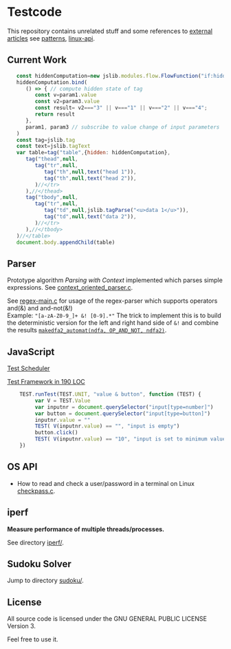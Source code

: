Testcode
========

This repository contains unrelated stuff and some references to [external articles](reading-list) see [patterns](reading-list/patterns.md), [linux-api](reading-list/linux-api.md).

Current Work
------------
```javascript
   const hiddenComputation=new jslib.modules.flow.FlowFunction("if:hidden")
   hiddenComputation.bind(
      () => { // compute hidden state of tag
         const v=param1.value
         const v2=param3.value
         const result= v2==="3" || v==="1" || v==="2" || v==="4";
         return result
      },
      param1, param3 // subscribe to value change of input parameters
   )
   const tag=jslib.tag
   const text=jslib.tagText
   var table=tag("table",{hidden: hiddenComputation},
      tag("thead",null,
         tag("tr",null,
            tag("th",null,text("head 1")),
            tag("th",null,text("head 2")),
         )//</tr>
      ),//</thead>
      tag("tbody",null,
         tag("tr",null,
            tag("td",null,jslib.tagParse("<u>data 1</u>")),
            tag("td",null,text("data 2")),
         )//</tr>
      ),//</tbody>
   )//</table>
   document.body.appendChild(table)
```   
Parser
------
Prototype algorithm _Parsing with Context_ implemented
which parses simple expressions.
See [context_oriented_parser.c](parser/context_oriented_parser.c).

See [regex-main.c](parser/automat/main.c) for usage of the regex-parser which supports operators and(&) and and-not(&!)
<br> Example: `"[a-zA-Z0-9_]+ &! [0-9].*"` The trick to implement this
is to build the deterministic version for the left and right hand side of `&!` and combine the results
[`makedfa2_automat(ndfa, OP_AND_NOT, ndfa2)`](parser/automat/automat.c#L2913).

JavaScript 
----------
[Test Scheduler](https://htmlpreview.github.io/?https://github.com/je-so/testcode/blob/master/html/syncrun.html)

[Test Framework in 190 LOC](https://github.com/je-so/testcode/blob/master/javascript/test.jsm)
```javascript
    TEST.runTest(TEST.UNIT, "value & button", function (TEST) {
         var V = TEST.Value
         var inputnr = document.querySelector("input[type=number]")
         var button = document.querySelector("input[type=button]")
         inputnr.value = ""
         TEST( V(inputnr.value) == "", "input is empty")
         button.click()
         TEST( V(inputnr.value) == "10", "input is set to minimum value")
    })
```

OS API
-------------
* How to read and check a user/password in a terminal on Linux [checkpass.c](checkpass.c).

iperf
-----
**Measure performance of multiple threads/processes.**

See directory [iperf/](iperf/).

Sudoku Solver
-------------
Jump to directory [sudoku/](old-projects/sudoku).


License
-------

All source code is licensed under the GNU GENERAL PUBLIC LICENSE Version 3.

Feel free to use it.
